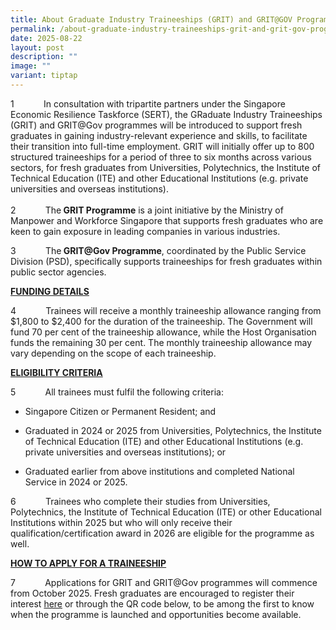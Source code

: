 ```yaml
---
title: About Graduate Industry Traineeships (GRIT) and GRIT@GOV Programmes
permalink: /about-graduate-industry-traineeships-grit-and-grit-gov-programmes/
date: 2025-08-22
layout: post
description: ""
image: ""
variant: tiptap
---
```

<p>1&nbsp;&nbsp;&nbsp;&nbsp;&nbsp;&nbsp;&nbsp;&nbsp;&nbsp;&nbsp;&nbsp; In
consultation with tripartite partners under the Singapore Economic Resilience
Taskforce (SERT), the GRaduate Industry Traineeships (GRIT) and GRIT@Gov
programmes will be introduced to support fresh graduates in gaining industry-relevant
experience and skills, to facilitate their transition into full-time employment.
GRIT will initially offer up to 800 structured traineeships for a period
of three to six months across various sectors, for fresh graduates from
Universities, Polytechnics, the Institute of Technical Education (ITE)
and other Educational Institutions (e.g. private universities and overseas
institutions).
<br>
<br>2&nbsp;&nbsp;&nbsp;&nbsp;&nbsp;&nbsp;&nbsp;&nbsp;&nbsp;&nbsp;&nbsp; The<strong> GRIT Programme</strong> is
a joint initiative by the Ministry of Manpower and Workforce Singapore
that supports fresh graduates who are keen to gain exposure in leading
companies in various industries.</p>
<p></p>
<p>3&nbsp;&nbsp;&nbsp;&nbsp;&nbsp;&nbsp;&nbsp;&nbsp;&nbsp;&nbsp;&nbsp; The<strong> GRIT@Gov Programme</strong>,
coordinated by the Public Service Division (PSD), specifically supports
traineeships for fresh graduates within public sector agencies.</p>
<p></p>
<p><strong><u>FUNDING DETAILS</u></strong>
</p>
<p>4&nbsp;&nbsp;&nbsp;&nbsp;&nbsp;&nbsp;&nbsp;&nbsp;&nbsp;&nbsp;&nbsp; Trainees
will receive a monthly traineeship allowance ranging from $1,800 to $2,400
for the duration of the traineeship. The Government will fund 70 per cent
of the traineeship allowance, while the Host Organisation funds the remaining
30 per cent. The monthly traineeship allowance may vary depending on the
scope of each traineeship.</p>
<p></p>
<p><strong><u>ELIGIBILITY CRITERIA</u></strong>
</p>
<p>5&nbsp;&nbsp;&nbsp;&nbsp;&nbsp;&nbsp;&nbsp;&nbsp;&nbsp;&nbsp;&nbsp; All
trainees must fulfil the following criteria:</p>
<ul data-tight="true" class="tight">
<li>
<p>Singapore Citizen or Permanent Resident; and</p>
</li>
<li>
<p>Graduated in 2024 or 2025 from Universities, Polytechnics, the Institute
of Technical Education (ITE) and other Educational Institutions (e.g. private
universities and overseas institutions); or</p>
</li>
<li>
<p>Graduated earlier from above institutions and completed National Service
in 2024 or 2025.<strong> </strong>&nbsp;</p>
</li>
</ul>
<p></p>
<p>6&nbsp;&nbsp;&nbsp;&nbsp;&nbsp;&nbsp;&nbsp;&nbsp;&nbsp;&nbsp;&nbsp; Trainees
who complete their studies from Universities, Polytechnics, the Institute
of Technical Education (ITE) or other Educational Institutions within 2025
but who will only receive their qualification/certification award in 2026
are eligible for the programme as well.</p>
<p></p>
<p><strong><u>HOW TO APPLY FOR A TRAINEESHIP</u></strong>
</p>
<p>7&nbsp;&nbsp;&nbsp;&nbsp;&nbsp;&nbsp;&nbsp;&nbsp;&nbsp;&nbsp;&nbsp; Applications
for GRIT and GRIT@Gov programmes will commence from October 2025. Fresh
graduates are encouraged to register their interest <a href="https://go.gov.sg/grit-trainee-interestform" rel="noopener noreferrer nofollow" target="_blank">here</a> or through the
QR code below, to be among the first to know when the programme is launched
and opportunities become available.&nbsp;</p>
